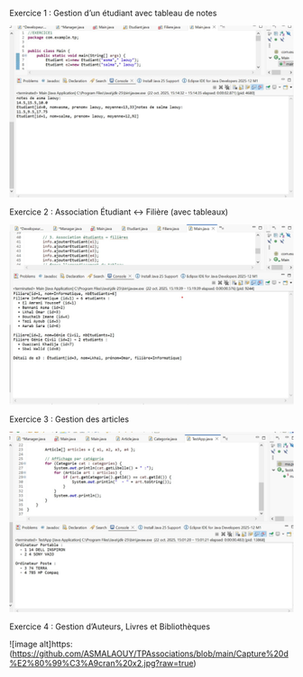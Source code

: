 Exercice 1 : Gestion d’un étudiant avec tableau de notes

![image alt](https://github.com/ASMALAOUY/TPAssociations/blob/main/Capture%20d%E2%80%99%C3%A9cran%20Exercice%201.jpg?raw=true)

Exercice 2 : Association Étudiant ↔ Filière (avec tableaux)

![image alt](https://github.com/ASMALAOUY/TPAssociations/blob/main/Capture%20d%E2%80%99%C3%A9cran%20Exercice2.jpg?raw=true)

Exercice 3 : Gestion des articles

![image alt](https://github.com/ASMALAOUY/TPAssociations/blob/main/Capture%20d%E2%80%99%C3%A9cran%20x3.jpg?raw=true)

Exercice 4  : Gestion d’Auteurs, Livres et Bibliothèques

![image alt]https:(https://github.com/ASMALAOUY/TPAssociations/blob/main/Capture%20d%E2%80%99%C3%A9cran%20x2.jpg?raw=true)
